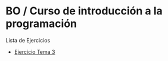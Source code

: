 # BO / Curso de introducción a la programación
Lista de Ejercicios
- [Ejercicio Tema 3](EjerciciosTema3/src/)
